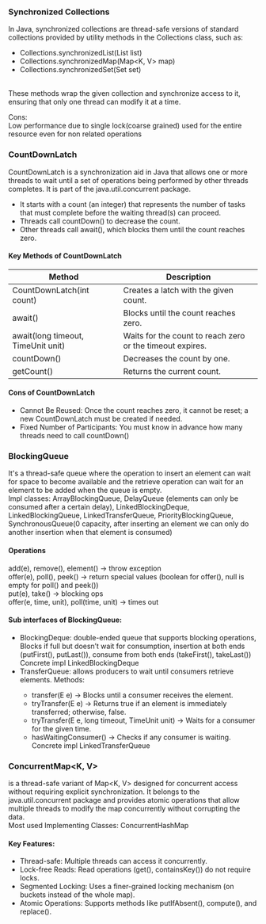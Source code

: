 ### Synchronized Collections

In Java, synchronized collections are thread-safe versions of standard collections provided by
utility methods in the Collections class, such as:
 - Collections.synchronizedList(List<T> list)
 - Collections.synchronizedMap(Map<K, V> map)
 - Collections.synchronizedSet(Set<T> set)

<br>These methods wrap the given collection and synchronize access to it, ensuring that only one
thread can modify it at a time.

Cons:
<br>Low performance due to single lock(coarse grained) used for the entire resource even for non related operations

### CountDownLatch

CountDownLatch is a synchronization aid in Java that allows one or more threads to wait until a
set of operations being performed by other threads completes. It is part of the
java.util.concurrent package.
- It starts with a count (an integer) that represents the number of tasks that must complete before
  the waiting thread(s) can proceed.
- Threads call countDown() to decrease the count.
- Other threads call await(), which blocks them until the count reaches zero.

#### Key Methods of CountDownLatch

|Method	| Description|
|-------|------------|
|CountDownLatch(int count)|	Creates a latch with the given count.|
|await()|	Blocks until the count reaches zero.|
|await(long timeout, TimeUnit unit)|	Waits for the count to reach zero or the timeout expires.|
|countDown()|	Decreases the count by one.|
|getCount()|	Returns the current count.|

#### Cons of CountDownLatch
- Cannot Be Reused: Once the count reaches zero, it cannot be reset; a new CountDownLatch must be created if needed.
- Fixed Number of Participants: You must know in advance how many threads need to call countDown()


### BlockingQueue

It's a thread-safe queue where the operation to insert an element can wait
for space to become available and the retrieve operation can wait for an element to be added when the queue is empty.
<br>
Impl classes: ArrayBlockingQueue, DelayQueue (elements can only be consumed after a certain delay), 
LinkedBlockingDeque, LinkedBlockingQueue, LinkedTransferQueue, PriorityBlockingQueue, 
SynchronousQueue(0 capacity, after inserting an element  we can only do another insertion when that element is consumed)
<br>
#### Operations

add(e), remove(), element() -> throw exception<br>
offer(e), poll(), peek() -> return special values (boolean for offer(), null is empty for poll() and peek())<br>
put(e), take() -> blocking ops<br>
offer(e, time, unit), poll(time, unit) -> times out<br>

#### Sub interfaces of BlockingQueue:
- BlockingDeque<E>:  double-ended queue that supports blocking operations, Blocks if full but doesn’t wait for consumption,
insertion at both ends (putFirst(), putLast()), consume from both ends (takeFirst(), takeLast())
<br> Concrete impl LinkedBlockingDeque
- TransferQueue<E>:  allows producers to wait until consumers retrieve elements.
  Methods: 
  * transfer(E e) → Blocks until a consumer receives the element.
  * tryTransfer(E e) → Returns true if an element is immediately transferred; otherwise, false.
  * tryTransfer(E e, long timeout, TimeUnit unit) → Waits for a consumer for the given time.
  * hasWaitingConsumer() → Checks if any consumer is waiting.
<br> Concrete impl LinkedTransferQueue<E>
  
### ConcurrentMap<K, V>
is a thread-safe variant of Map<K, V> designed for concurrent access without requiring explicit 
synchronization. It belongs to the java.util.concurrent package and provides atomic operations that 
allow multiple threads to modify the map concurrently without corrupting the data.
<br>
Most used Implementing Classes: ConcurrentHashMap 
#### Key Features:
- Thread-safe: Multiple threads can access it concurrently.
- Lock-free Reads: Read operations (get(), containsKey()) do not require locks.
- Segmented Locking: Uses a finer-grained locking mechanism (on buckets instead of the whole map).
- Atomic Operations: Supports methods like putIfAbsent(), compute(), and replace().

